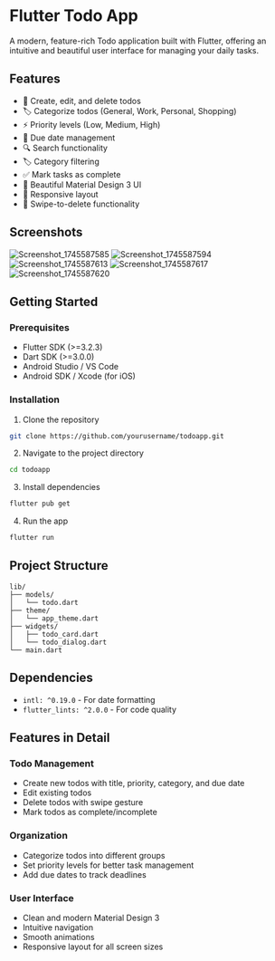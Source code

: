 # Flutter Todo App

A modern, feature-rich Todo application built with Flutter, offering an intuitive and beautiful user interface for managing your daily tasks.

## Features

- 📝 Create, edit, and delete todos
- 🏷️ Categorize todos (General, Work, Personal, Shopping)
- ⚡ Priority levels (Low, Medium, High)
- 📅 Due date management
- 🔍 Search functionality
- 🏷️ Category filtering
- ✅ Mark tasks as complete
- 💫 Beautiful Material Design 3 UI
- 📱 Responsive layout
- 🔄 Swipe-to-delete functionality

## Screenshots

![Screenshot_1745587585](https://github.com/user-attachments/assets/2a406864-b1be-47f5-addb-88b92bcf5ed0)
![Screenshot_1745587594](https://github.com/user-attachments/assets/d5642b79-6028-4340-a4b9-41f38a77f9e3)
![Screenshot_1745587613](https://github.com/user-attachments/assets/3e5f5b7b-c4b0-43cd-a05b-dd5d3304f6c3)
![Screenshot_1745587617](https://github.com/user-attachments/assets/8c47e18e-bcec-447a-81af-89d3389068b6)
![Screenshot_1745587620](https://github.com/user-attachments/assets/30485d11-b1fe-485b-bbf1-d74219764ae7)




## Getting Started

### Prerequisites

- Flutter SDK (>=3.2.3)
- Dart SDK (>=3.0.0)
- Android Studio / VS Code
- Android SDK / Xcode (for iOS)

### Installation

1. Clone the repository
```bash
git clone https://github.com/yourusername/todoapp.git
```

2. Navigate to the project directory
```bash
cd todoapp
```

3. Install dependencies
```bash
flutter pub get
```

4. Run the app
```bash
flutter run
```

## Project Structure

```
lib/
├── models/
│   └── todo.dart
├── theme/
│   └── app_theme.dart
├── widgets/
│   ├── todo_card.dart
│   └── todo_dialog.dart
└── main.dart
```

## Dependencies

- `intl: ^0.19.0` - For date formatting
- `flutter_lints: ^2.0.0` - For code quality

## Features in Detail

### Todo Management
- Create new todos with title, priority, category, and due date
- Edit existing todos
- Delete todos with swipe gesture
- Mark todos as complete/incomplete

### Organization
- Categorize todos into different groups
- Set priority levels for better task management
- Add due dates to track deadlines

### User Interface
- Clean and modern Material Design 3
- Intuitive navigation
- Smooth animations
- Responsive layout for all screen sizes
